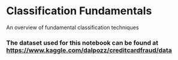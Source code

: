 # Classification Fundamentals
An overview of fundamental classification techniques

### The dataset used for this notebook can be found at https://www.kaggle.com/dalpozz/creditcardfraud/data
